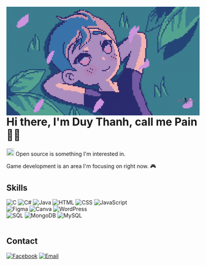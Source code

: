 <p align="center">
  <img src="./img/chill.gif" width="600" style="float: right; margin-left: 20px;"/>
</p>
<h1>Hi there, I'm Duy Thanh, call me Pain🙋‍♂️</h1>
<p>
  <img src="https://github.githubassets.com/images/icons/emoji/octocat.png" width="20" height="20" /> Open source is something I'm interested in.
</p>
<p>
  Game development is an area I'm focusing on right now. 🎮
</p>
<h2>Skills</h2>
<p>
  <img src="https://img.icons8.com/color/48/000000/c-programming.png" alt="C" title="C" width="40" height="40" />
  <img src="https://img.icons8.com/color/48/000000/c-sharp-logo.png" alt="C#" title="C#" width="40" height="40" />
  <img src="https://img.icons8.com/color/48/000000/java-coffee-cup-logo.png" alt="Java" title="Java" width="40" height="40" />
  <img src="https://img.icons8.com/color/48/000000/html-5--v1.png" alt="HTML" title="HTML" width="40" height="40" />
  <img src="https://img.icons8.com/color/48/000000/css3.png" alt="CSS" title="CSS" width="40" height="40" />
  <img src="https://img.icons8.com/color/48/000000/javascript--v1.png" alt="JavaScript" title="JavaScript" width="40" height="40" />
  <br>
  <img src="https://img.icons8.com/color/48/000000/figma--v1.png" alt="Figma" title="Figma" width="40" height="40" />
  <img src="https://img.icons8.com/color/48/000000/canva.png" alt="Canva" title="Canva" width="40" height="40" />
  <img src="https://img.icons8.com/color/48/000000/wordpress.png" alt="WordPress" title="WordPress" width="40" height="40" />
  <br>
  <img src="https://img.icons8.com/color/48/000000/sql.png" alt="SQL" title="SQL" width="40" height="40" />
  <img src="https://img.icons8.com/color/48/000000/mongodb.png" alt="MongoDB" title="MongoDB" width="40" height="40" />
  <img src="https://img.icons8.com/color/48/000000/mysql-logo.png" alt="MySQL" title="MySQL" width="40" height="40" />
  <br>
  <img src="https://img.icons8.com/color/48/000000/unity.png" alt=""
  <br>
<h2>Contact</h2>
<div>
    <a href="https://www.facebook.com/duy.thanh.01" target="_blank"><img src="https://img.icons8.com/color/48/000000/facebook-new.png" alt="Facebook" title="Facebook" width="40" height="40" /></a>
    <a href="mailto:voduythanh.cloud@gmail.com" target="_blank"><img src="https://img.icons8.com/color/48/000000/gmail.png" alt="Email" title="Email" width="40" height="40" /></a>
</div>
